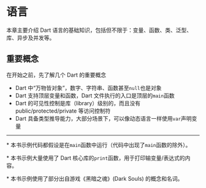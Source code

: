 # 语言

本章主要介绍 Dart 语言的基础知识，包括但不限于：变量、函数、类、泛型、库、异步及并发等。

## 重要概念

在开始之前，先了解几个 Dart 的重要概念

* Dart 中“万物皆对象”，数字、字符串、函数甚至`null`也是对象
* Dart 支持顶层变量和函数，Dart 文件执行的入口是顶层的`main`函数
* Dart 的可见性控制是库（library）级别的，而且没有 public/protected/private 等访问控制符
* Dart 具备类型推导能力，大部分场景下，可以像动态语言一样使用`var`声明变量

---

\* 本书示例代码都假设是在`main`函数中运行（代码中出现了`main`函数的除外）。

\* 本书示例大量使用了 Dart 核心库的`print`函数，用于打印输变量/表达式的内容。

\* 本书示例使用了部分出自游戏《黑暗之魂》(Dark Souls) 的概念和名词。
